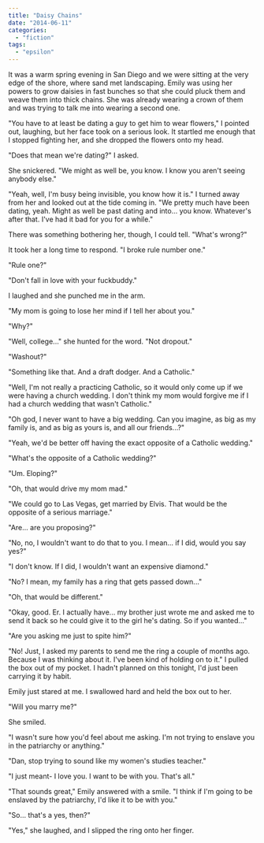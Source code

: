 ```yaml
---
title: "Daisy Chains"
date: "2014-06-11"
categories: 
  - "fiction"
tags: 
  - "epsilon"
---
```


It was a warm spring evening in San Diego and we were sitting at the very edge of the shore, where sand met landscaping. Emily was using her powers to grow daisies in fast bunches so that she could pluck them and weave them into thick chains. She was already wearing a crown of them and was trying to talk me into wearing a second one.

"You have to at least be dating a guy to get him to wear flowers," I pointed out, laughing, but her face took on a serious look. It startled me enough that I stopped fighting her, and she dropped the flowers onto my head.

"Does that mean we're dating?" I asked.

She snickered. "We might as well be, you know. I know you aren't seeing anybody else."

"Yeah, well, I'm busy being invisible, you know how it is." I turned away from her and looked out at the tide coming in. "We pretty much have been dating, yeah. Might as well be past dating and into... you know. Whatever's after that. I've had it bad for you for a while."

There was something bothering her, though, I could tell. "What's wrong?"

It took her a long time to respond. "I broke rule number one."

"Rule one?"

"Don't fall in love with your fuckbuddy."

I laughed and she punched me in the arm.

"My mom is going to lose her mind if I tell her about you."

"Why?"

"Well, college..." she hunted for the word. "Not dropout."

"Washout?"

"Something like that. And a draft dodger. And a Catholic."

"Well, I'm not really a practicing Catholic, so it would only come up if we were having a church wedding. I don't think my mom would forgive me if I had a church wedding that wasn't Catholic."

"Oh god, I never want to have a big wedding. Can you imagine, as big as my family is, and as big as yours is, and all our friends...?"

"Yeah, we'd be better off having the exact opposite of a Catholic wedding."

"What's the opposite of a Catholic wedding?"

"Um. Eloping?"

"Oh, that would drive my mom mad."

"We could go to Las Vegas, get married by Elvis. That would be the opposite of a serious marriage."

"Are... are you proposing?"

"No, no, I wouldn't want to do that to you. I mean... if I did, would you say yes?"

"I don't know. If I did, I wouldn't want an expensive diamond."

"No? I mean, my family has a ring that gets passed down..."

"Oh, that would be different."

"Okay, good. Er. I actually have... my brother just wrote me and asked me to send it back so he could give it to the girl he's dating. So if you wanted..."

"Are you asking me just to spite him?"

"No! Just, I asked my parents to send me the ring a couple of months ago. Because I was thinking about it. I've been kind of holding on to it." I pulled the box out of my pocket. I hadn't planned on this tonight, I'd just been carrying it by habit.

Emily just stared at me. I swallowed hard and held the box out to her.

"Will you marry me?"

She smiled.

"I wasn't sure how you'd feel about me asking. I'm not trying to enslave you in the patriarchy or anything."

"Dan, stop trying to sound like my women's studies teacher."

"I just meant- I love you. I want to be with you. That's all."

"That sounds great," Emily answered with a smile. "I think if I'm going to be enslaved by the patriarchy, I'd like it to be with you."

"So... that's a yes, then?"

"Yes," she laughed, and I slipped the ring onto her finger.
